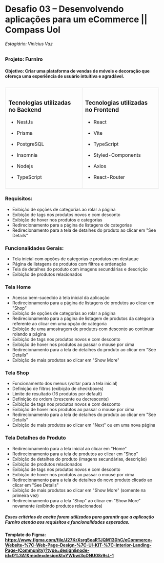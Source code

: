 # Desafio 03 –  Desenvolvendo aplicações para um eCommerce || Compass Uol
###### Estagiário: Vinícius Vaz
 
### Projeto: Furniro 
#### Objetivo: Criar uma plataforma de vendas de móveis e decoração que ofereça uma experiência de usuário intuitiva e agradável. 
##

<table style="width: 100%; border-collapse: collapse;">
  <tr>
    <td style="width: 50%; border: 1px solid #ddd; padding: 10px;">

### Tecnologias utilizadas no Backend
- NestJs 
- Prisma
- PostgreSQL
- Insomnia
- Nodejs
- TypeScript

    </td>
    <td style="width: 50%; border: 1px solid #ddd; padding: 10px;">

### Tecnologias utilizadas no Frontend
- React  
- Vite
- TypeScript
- Styled-Components
- Axios
- React-Router

    </td>
  </tr>
</table>


### Requisitos:
- Exibição de opções de categorias ao rolar a página
- Exibição de tags nos produtos novos e com desconto
- Exibição de hover nos produtos e categorias
- Redirecionamento para a página de listagens de categorias
- Redirecionamento para a tela de detalhes do produto ao clicar em "See Details"

### Funcionalidades Gerais:
- Tela inicial com opções de categorias e produtos em destaque
- Página de listagens de produtos com filtros e ordenação
- Tela de detalhes do produto com imagens secundárias e descrição
- Exibição de produtos relacionados


### Tela Home 
- Acesso bem-sucedido à tela inicial da aplicação
- Redirecionamento para a página de listagens de produtos ao clicar em "Shop"
- Exibição de opções de categorias ao rolar a página
- Redirecionamento para a página de listagem de produtos da categoria referente ao clicar em uma opção de categoria
- Exibição de uma amostragem de produtos com desconto ao continuar rolando a página
- Exibição de tags nos produtos novos e com desconto
- Exibição de hover nos produtos ao passar o mouse por cima
- Redirecionamento para a tela de detalhes do produto ao clicar em "See Details"
- Exibição de mais produtos ao clicar em "Show More"

### Tela Shop
- Funcionamento dos menus (voltar para a tela inicial)
- Definição de filtros (exibição de checkboxes)
- Limite de resultado (16 produtos por default)
- Definição de ordem (crescente ou decrescente)
- Exibição de tags nos produtos novos e com desconto
- Exibição de hover nos produtos ao passar o mouse por cima
- Redirecionamento para a tela de detalhes do produto ao clicar em "See Details"
- Exibição de mais produtos ao clicar em "Next" ou em uma nova página


### Tela Detalhes do Produto
- Redirecionamento para a tela inicial ao clicar em "Home"
- Redirecionamento para a tela de produtos ao clicar em "Shop"
- Exibição de detalhes do produto (imagens secundárias, descrição)
- Exibição de produtos relacionados
- Exibição de tags nos produtos novos e com desconto
- Exibição de hover nos produtos ao passar o mouse por cima
- Redirecionamento para a tela de detalhes do novo produto clicado ao clicar em "See Details"
- Exibição de mais produtos ao clicar em "Show More" (somente na primeira vez)
- Redirecionamento para a tela "Shop" ao clicar em "Show More" novamente (exibindo produtos relacionados)

##### Esses critérios de aceite foram utilizados para garantir que a aplicação Furniro atenda aos requisitos e funcionalidades esperadas.

#### Template do Figma: https://www.figma.com/file/J27KrXsrg5eaRTJQM130hC/eCommerce-Website-%7C-Web-Page-Design-%7C-UI-KIT-%7C-Interior-Landing-Page-(Community)?type=design&node-id=0%3A1&mode=design&t=YWbwi3gDNU08r9sL-1

